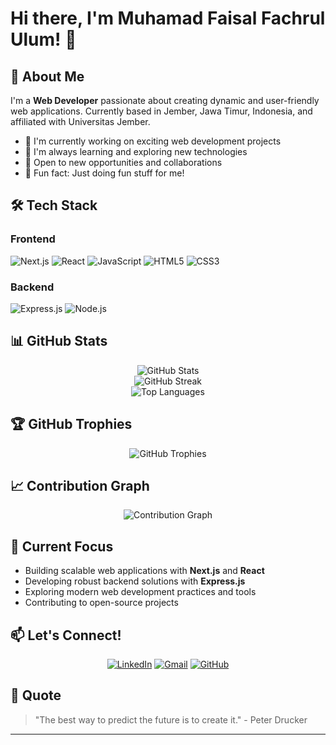 # Hi there, I'm Muhamad Faisal Fachrul Ulum! 👋

## 🚀 About Me
I'm a **Web Developer** passionate about creating dynamic and user-friendly web applications. Currently based in Jember, Jawa Timur, Indonesia, and affiliated with Universitas Jember.

- 🔭 I'm currently working on exciting web development projects
- 🌱 I'm always learning and exploring new technologies
- 💼 Open to new opportunities and collaborations
- 🎯 Fun fact: Just doing fun stuff for me!

## 🛠️ Tech Stack

### Frontend
![Next.js](https://img.shields.io/badge/Next.js-000000?style=for-the-badge&logo=next.js&logoColor=white)
![React](https://img.shields.io/badge/React-20232A?style=for-the-badge&logo=react&logoColor=61DAFB)
![JavaScript](https://img.shields.io/badge/JavaScript-F7DF1E?style=for-the-badge&logo=javascript&logoColor=black)
![HTML5](https://img.shields.io/badge/HTML5-E34F26?style=for-the-badge&logo=html5&logoColor=white)
![CSS3](https://img.shields.io/badge/CSS3-1572B6?style=for-the-badge&logo=css3&logoColor=white)

### Backend
![Express.js](https://img.shields.io/badge/Express.js-404D59?style=for-the-badge&logo=express&logoColor=white)
![Node.js](https://img.shields.io/badge/Node.js-43853D?style=for-the-badge&logo=node.js&logoColor=white)

## 📊 GitHub Stats

<div align="center">
  <img src="https://github-readme-stats.vercel.app/api?username=FaisalTmz007&show_icons=true&theme=radical&hide_border=true&count_private=true" alt="GitHub Stats" />
</div>

<div align="center">
  <img src="https://github-readme-streak-stats.herokuapp.com/?user=FaisalTmz007&theme=radical&hide_border=true" alt="GitHub Streak" />
</div>

<div align="center">
  <img src="https://github-readme-stats.vercel.app/api/top-langs/?username=FaisalTmz007&layout=compact&theme=radical&hide_border=true" alt="Top Languages" />
</div>

## 🏆 GitHub Trophies
<div align="center">
  <img src="https://github-profile-trophy.vercel.app/?username=FaisalTmz007&theme=radical&no-frame=true&no-bg=false&margin-w=4" alt="GitHub Trophies" />
</div>

## 📈 Contribution Graph
<div align="center">
  <img src="https://github-readme-activity-graph.vercel.app/graph?username=FaisalTmz007&theme=react-dark&hide_border=true" alt="Contribution Graph" />
</div>

## 🎯 Current Focus
- Building scalable web applications with **Next.js** and **React**
- Developing robust backend solutions with **Express.js**
- Exploring modern web development practices and tools
- Contributing to open-source projects

## 📫 Let's Connect!

<div align="center">
  
[![LinkedIn](https://img.shields.io/badge/LinkedIn-0077B5?style=for-the-badge&logo=linkedin&logoColor=white)](https://linkedin.com/in/mfaisalfachrululum/)
[![Gmail](https://img.shields.io/badge/Gmail-D14836?style=for-the-badge&logo=gmail&logoColor=white)](mailto:muhamadfaisal0161@gmail.com)
[![GitHub](https://img.shields.io/badge/GitHub-100000?style=for-the-badge&logo=github&logoColor=white)](https://github.com/FaisalTmz007)

</div>

## 💭 Quote
> "The best way to predict the future is to create it." - Peter Drucker

---
